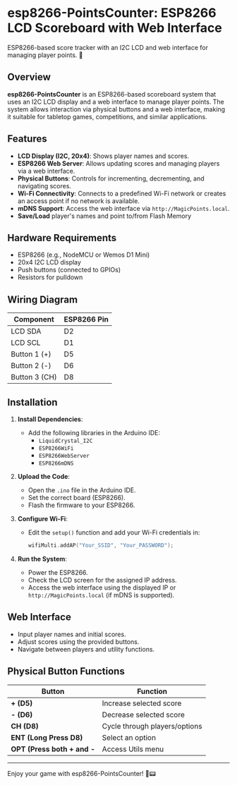 # esp8266-PointsCounter: ESP8266 LCD Scoreboard with Web Interface
ESP8266-based score tracker with an I2C LCD and web interface for managing player points. 🚀

## Overview

**esp8266-PointsCounter** is an ESP8266-based scoreboard system that uses an I2C LCD display and a web interface to manage player points. The system allows interaction via physical buttons and a web interface, making it suitable for tabletop games, competitions, and similar applications.

## Features

- **LCD Display (I2C, 20x4)**: Shows player names and scores.
- **ESP8266 Web Server**: Allows updating scores and managing players via a web interface.
- **Physical Buttons**: Controls for incrementing, decrementing, and navigating scores.
- **Wi-Fi Connectivity**: Connects to a predefined Wi-Fi network or creates an access point if no network is available.
- **mDNS Support**: Access the web interface via `http://MagicPoints.local`.
- **Save/Load** player's names and point to/from Flash Memory

## Hardware Requirements

- ESP8266 (e.g., NodeMCU or Wemos D1 Mini)
- 20x4 I2C LCD display
- Push buttons (connected to GPIOs)
- Resistors for pulldown

## Wiring Diagram

| Component       | ESP8266 Pin  |
|---------------|-------------|
| LCD SDA       | D2          |
| LCD SCL       | D1          |
| Button 1 (+)  | D5          |
| Button 2 (-)  | D6          |
| Button 3 (CH) | D8          |

## Installation

1. **Install Dependencies**: 
   - Add the following libraries in the Arduino IDE:
     - `LiquidCrystal_I2C`
     - `ESP8266WiFi`
     - `ESP8266WebServer`
     - `ESP8266mDNS`

2. **Upload the Code**:
   - Open the `.ino` file in the Arduino IDE.
   - Set the correct board (ESP8266).
   - Flash the firmware to your ESP8266.

3. **Configure Wi-Fi**:
   - Edit the `setup()` function and add your Wi-Fi credentials in:
     ```cpp
     wifiMulti.addAP("Your_SSID", "Your_PASSWORD");
     ```

4. **Run the System**:
   - Power the ESP8266.
   - Check the LCD screen for the assigned IP address.
   - Access the web interface using the displayed IP or `http://MagicPoints.local` (if mDNS is supported).

## Web Interface

- Input player names and initial scores.
- Adjust scores using the provided buttons.
- Navigate between players and utility functions.

## Physical Button Functions

| Button | Function |
|--------|----------|
| **+ (D5)** | Increase selected score |
| **- (D6)** | Decrease selected score |
| **CH (D8)** | Cycle through players/options |
| **ENT (Long Press D8)** | Select an option |
| **OPT (Press both + and -** | Access Utils menu |


---

Enjoy your game with esp8266-PointsCounter! 🎲📟
